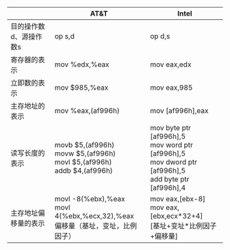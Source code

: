 
|              | AT&T                                                                         | Intel                                                                                                         |
| ------------ | ---------------------------------------------------------------------------- | ------------------------------------------------------------------------------------------------------------- |
| 目的操作数d、源操作数s | op s,d                                                                       | op d,s                                                                                                        |
| 寄存器的表示       | mov %edx,%eax                                                                | mov eax,edx                                                                                                   |
| 立即数的表示       | mov \$985,%eax                                                               | mov eax,985                                                                                                   |
| 主存地址的表示      | mov %eax,(af996h)                                                            | mov \[af996h],eax                                                                                             |
| 读写长度的表示      | movb $5,(af996h)<br>movw $5,(af996h)<br>movl $5,(af996h)<br>addb $4,(af996h) | mov byte ptr \[af996h],5<br>mov word ptr \[af996h],5<br>mov dword ptr \[af996h],5<br>add byte ptr \[af996h],4 |
| 主存地址偏移量的表示   | movl -8(%ebx),%eax<br>movl 4(%ebx,%ecx,32),%eax<br>偏移量（基址，变址，比例因子）           | mov eax,\[ebx-8]<br>mov eax,\[ebx,ecx\*32+4]<br>\[基址+变址\*比例因子+偏移量]                                            |
